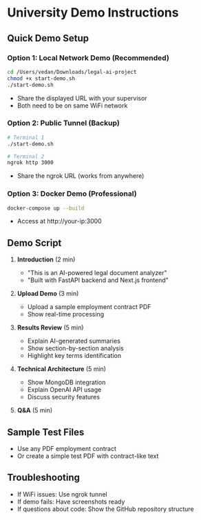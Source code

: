 # University Demo Instructions

## Quick Demo Setup

### Option 1: Local Network Demo (Recommended)

```bash
cd /Users/vedan/Downloads/legal-ai-project
chmod +x start-demo.sh
./start-demo.sh
```

- Share the displayed URL with your supervisor
- Both need to be on same WiFi network

### Option 2: Public Tunnel (Backup)

```bash
# Terminal 1
./start-demo.sh

# Terminal 2
ngrok http 3000
```

- Share the ngrok URL (works from anywhere)

### Option 3: Docker Demo (Professional)

```bash
docker-compose up --build
```

- Access at http://your-ip:3000

## Demo Script

1. **Introduction** (2 min)

   - "This is an AI-powered legal document analyzer"
   - "Built with FastAPI backend and Next.js frontend"

2. **Upload Demo** (3 min)

   - Upload a sample employment contract PDF
   - Show real-time processing

3. **Results Review** (5 min)

   - Explain AI-generated summaries
   - Show section-by-section analysis
   - Highlight key terms identification

4. **Technical Architecture** (5 min)

   - Show MongoDB integration
   - Explain OpenAI API usage
   - Discuss security features

5. **Q&A** (5 min)

## Sample Test Files

- Use any PDF employment contract
- Or create a simple test PDF with contract-like text

## Troubleshooting

- If WiFi issues: Use ngrok tunnel
- If demo fails: Have screenshots ready
- If questions about code: Show the GitHub repository structure
